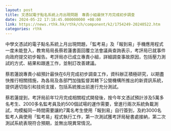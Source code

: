 ```yaml
---
layout: post
title: 文憑試電子點名系統上月出現問題　專責小組最快下月完成初步調查
date: 2024-05-22 17:18:45.000000000 +08:00
link: https://news.rthk.hk/rthk/ch/component/k2/1754249-20240522.htm
categories: rthk
---
```


中學文憑試的電子點名系統上月出現問題，「監考易」及「報到易」手機應用程式一度未能登入，教育局局長蔡若蓮書面回覆立法會議員查詢表示，考評局已就事件向政府提交初步報告。考評局亦已成立專責小組，詳細調查事故原因，包括壓力測試的方式、結果和跟進工作，並制訂改善建議。

蔡若蓮說專責小組預計最快在6月完成初步調查工作，資科辦正積極研究，以期盡快推行相關措施，為各局及各部門加強監督其轄下公營機構所推出的新資訊系統，提供適切指引和技術支援，包括系統推出前進行充分測試。

蔡若蓮提到，考評局前年12月完成相關程式開發後，按今年文憑試預計涉及5萬多名考生、2000多名監考員及約500個試場的運作需要，曾進行兩次系統負載測試，均模擬同一時間需要讓約7萬名考生使用「報到易」自行簽到，及約3000名監考人員使用「監考易」程式執行工作，第一次測試獲考評局秘書處接納，第二次測試系統表現符合預期，並無出現異常情況。
